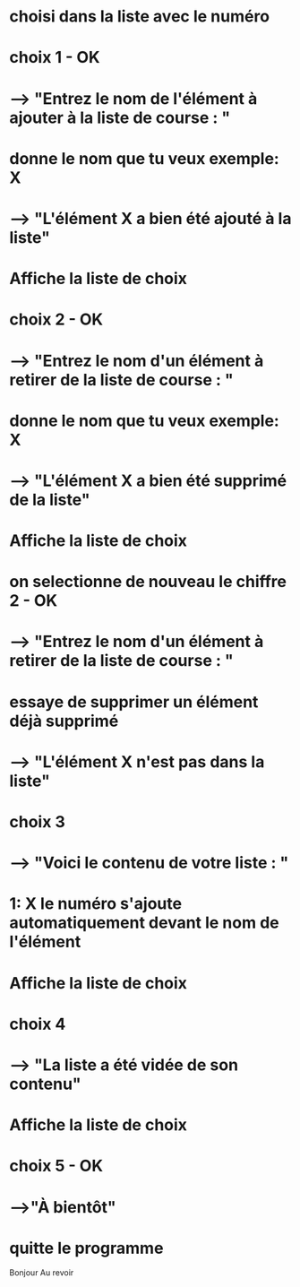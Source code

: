 # choisi dans la liste avec le numéro

# choix 1 - OK
# --> "Entrez le nom de l'élément à ajouter à la liste de course : "
# donne le nom que tu veux exemple: X
# --> "L'élément X a bien été ajouté à la liste"
# Affiche la liste de choix

# choix 2 - OK
# --> "Entrez le nom d'un élément à retirer de la liste de course : "
# donne le nom que tu veux exemple: X
# --> "L'élément X a bien été supprimé de la liste"
# Affiche la liste de choix
#
#
# on selectionne de nouveau le chiffre 2 - OK
# --> "Entrez le nom d'un élément à retirer de la liste de course : "
# essaye de supprimer un élément déjà supprimé
# --> "L'élément X n'est pas dans la liste"

# choix 3
# --> "Voici le contenu de votre liste : "
# 1:  X   le numéro s'ajoute automatiquement devant le nom de l'élément
# Affiche la liste de choix


# choix 4
# --> "La liste a été vidée de son contenu"
# Affiche la liste de choix

# choix 5 - OK
# -->"À bientôt"
# quitte le programme
Bonjour
Au revoir